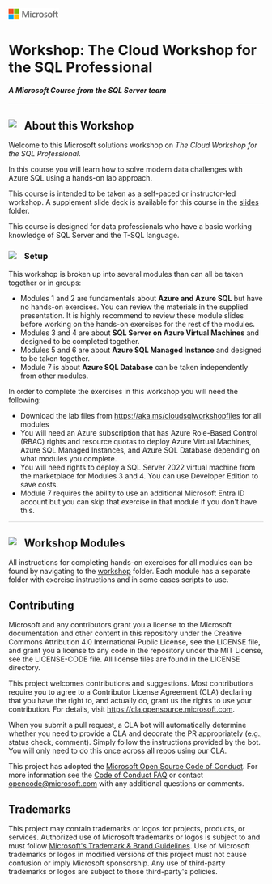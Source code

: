 
![](./cloudsqlworkshop/graphics/microsoftlogo.png)

# Workshop: The Cloud Workshop for the SQL Professional

#### <i>A Microsoft Course from the SQL Server team</i>

<p style="border-bottom: 1px solid lightgrey;"></p>

<h2><img style="float: left; margin: 0px 15px 15px 0px;" src="https://github.com/microsoft/sqlworkshops/blob/master/graphics/textbubble.png?raw=true"><b>     About this Workshop</b></h2>

Welcome to this Microsoft solutions workshop on *The Cloud Workshop for the SQL Professional*.

In this course you will learn how to solve modern data challenges with Azure SQL using a hands-on lab approach.

This course is intended to be taken as a self-paced or instructor-led workshop. A supplement slide deck is available for this course in the [slides](https://github.com/microsoft/cloudworkshop/tree/master/cloudworkshop/slides) folder.

This course is designed for data professionals who have a basic working knowledge of SQL Server and the T-SQL language.

<h3><img style="float: left; margin: 0px 15px 15px 0px;" src="https://github.com/microsoft/sqlworkshops/blob/master/graphics/bulletlist.png?raw=true"> 
<b>     Setup</b></h3>

This workshop is broken up into several modules than can all be taken together or in groups:

- Modules 1 and 2 are fundamentals about **Azure and Azure SQL** but have no hands-on exercises. You can review the materials in the supplied presentation. It is highly recommend to review these module slides before working on the hands-on exercises for the rest of the modules.
- Modules 3 and 4 are about **SQL Server on Azure Virtual Machines** and designed to be completed together.
- Modules 5 and 6 are about **Azure SQL Managed Instance** and designed to be taken together.
- Module 7 is about **Azure SQL Database** can be taken independently from other modules.

In order to complete the exercises in this workshop you will need the following:

- Download the lab files from https://aka.ms/cloudsqlworkshopfiles for all modules
- You will need an Azure subscription that has Azure Role-Based Control (RBAC) rights and resource quotas to deploy Azure Virtual Machines, Azure SQL Managed Instances, and Azure SQL Database depending on what modules you complete.
- You will need rights to deploy a SQL Server 2022 virtual machine from the marketplace for Modules 3 and 4. You can use Developer Edition to save costs.
- Module 7 requires the ability to use an additional Microsoft Entra ID account but you can skip that exercise in that module if you don't have this.

<p style="border-bottom: 1px solid lightgrey;"></p>

<h2><img style="float: left; margin: 0px 15px 15px 0px;" src="https://github.com/microsoft/sqlworkshops/blob/master/graphics/bookpencil.png?raw=true"><b>     Workshop Modules</b></h2>

All instructions for completing hands-on exercises for all modules can be found by navigating to the [workshop](https://github.com/microsoft/cloudsqlworkshop/tree/main/cloudsqlworkshop) folder. Each module has a separate folder with exercise instructions and in some cases scripts to use.

## Contributing

Microsoft and any contributors grant you a license to the Microsoft documentation and other content
in this repository under the Creative Commons Attribution 4.0 International Public License,
see the LICENSE file, and grant you a license to any code in the repository under the MIT License, see the
LICENSE-CODE file. All license files are found in the LICENSE directory.

This project welcomes contributions and suggestions.  Most contributions require you to agree to a
Contributor License Agreement (CLA) declaring that you have the right to, and actually do, grant us
the rights to use your contribution. For details, visit https://cla.opensource.microsoft.com.

When you submit a pull request, a CLA bot will automatically determine whether you need to provide
a CLA and decorate the PR appropriately (e.g., status check, comment). Simply follow the instructions
provided by the bot. You will only need to do this once across all repos using our CLA.

This project has adopted the [Microsoft Open Source Code of Conduct](https://opensource.microsoft.com/codeofconduct/).
For more information see the [Code of Conduct FAQ](https://opensource.microsoft.com/codeofconduct/faq/) or
contact [opencode@microsoft.com](mailto:opencode@microsoft.com) with any additional questions or comments.

## Trademarks

This project may contain trademarks or logos for projects, products, or services. Authorized use of Microsoft 
trademarks or logos is subject to and must follow 
[Microsoft's Trademark & Brand Guidelines](https://www.microsoft.com/en-us/legal/intellectualproperty/trademarks/usage/general).
Use of Microsoft trademarks or logos in modified versions of this project must not cause confusion or imply Microsoft sponsorship.
Any use of third-party trademarks or logos are subject to those third-party's policies.
